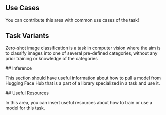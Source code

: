 ## Use Cases

You can contribute this area with common use cases of the task! 

## Task Variants 

Zero-shot image classification is a task in computer vision where the aim is to classify images into one of several pre-defined categories, without any prior training or knowledge of the categories 

## Inference

This section should have useful information about how to pull a model from Hugging Face Hub that is a part of a library specialized in a task and use it.

## Useful Resources

In this area, you can insert useful resources about how to train or use a model for this task.
